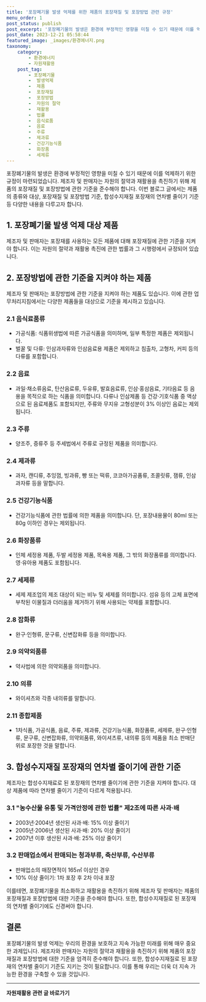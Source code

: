 ```yaml
---
title: '포장폐기물 발생 억제를 위한 제품의 포장재질 및 포장방법 관련 규정'
menu_order: 1
post_status: publish
post_excerpt: '포장폐기물의 발생은 환경에 부정적인 영향을 미칠 수 있기 때문에 이를 억제하기 위한 규정이 마련되었습니다. 제조자 및 판매자는 자원의 절약과 재활용을 촉진하기 위해 제품의 포장재질 및 포장방법에 관한 기준을 준수해야 합니다. 이번 블로그 글에서는 제품의 종류와 대상, 포장재질 및 포장방법 기준, 합성수지재질 포장재의 연차별 줄이기 기준 등 다양한 내용을 다루고자 합니다.'
post_date: 2023-12-21 05:58:44
featured_image: _images/환경에너지.png
taxonomy:
    category:
        - 환경에너지
        - 자원재활용
    post_tag:
        - 포장폐기물
        -  발생억제
        -  제품
        -  포장재질
        -  포장방법
        -  자원의 절약
        -  재활용
        -  법률
        -  음식료품
        -  음료
        -  주류
        -  제과류
        -  건강기능식품
        -  화장품
        -  세제류
---
```



포장폐기물의 발생은 환경에 부정적인 영향을 미칠 수 있기 때문에 이를 억제하기 위한 규정이 마련되었습니다. 제조자 및 판매자는 자원의 절약과 재활용을 촉진하기 위해 제품의 포장재질 및 포장방법에 관한 기준을 준수해야 합니다. 이번 블로그 글에서는 제품의 종류와 대상, 포장재질 및 포장방법 기준, 합성수지재질 포장재의 연차별 줄이기 기준 등 다양한 내용을 다루고자 합니다.

## 1. 포장폐기물 발생 억제 대상 제품
제조자 및 판매자는 포장재를 사용하는 모든 제품에 대해 포장재질에 관한 기준을 지켜야 합니다. 이는 자원의 절약과 재활용 촉진에 관한 법률과 그 시행령에서 규정되어 있습니다.

## 2. 포장방법에 관한 기준을 지켜야 하는 제품
제조자 및 판매자는 포장방법에 관한 기준을 지켜야 하는 제품도 있습니다. 이에 관한 업무처리지침에서는 다양한 제품들을 대상으로 기준을 제시하고 있습니다.

### 2.1 음식료품류
- 가공식품: 식품위생법에 따른 가공식품을 의미하며, 일부 특정한 제품은 제외됩니다.
- 벌꿀 및 다류: 인삼과자류와 인삼음료용 제품은 제외하고 침출차, 고형차, 커피 등의 다류를 포함합니다.

### 2.2 음료
- 과일·채소류음료, 탄산음료류, 두유류, 발효음료류, 인삼·홍삼음료, 기타음료 등 음용을 목적으로 하는 식품을 의미합니다. 다류나 인삼제품 등 건강·기호식품 중 액상으로 된 음료제품도 포함되지만, 주류와 무지유 고형성분이 3% 이상인 음료는 제외됩니다.

### 2.3 주류
- 양조주, 증류주 등 주세법에서 주류로 규정된 제품을 의미합니다.

### 2.4 제과류
- 과자, 캔디류, 추잉껌, 빙과류, 빵 또는 떡류, 코코아가공품류, 초콜릿류, 잼류, 인삼과자류 등을 말합니다.

### 2.5 건강기능식품
- 건강기능식품에 관한 법률에 의한 제품을 의미합니다. 단, 포장내용물이 80ml 또는 80g 이하인 경우는 제외됩니다.

### 2.6 화장품류
- 인체 세정용 제품, 두발 세정용 제품, 목욕용 제품, 그 밖의 화장품류를 의미합니다. 영·유아용 제품도 포함됩니다.

### 2.7 세제류
- 세제 제조업의 제조 대상이 되는 비누 및 세제를 의미합니다. 섬유 등의 고체 표면에 부착된 이물질과 더러움을 제거하기 위해 사용되는 약제를 포함합니다.

### 2.8 잡화류
- 완구·인형류, 문구류, 신변잡화류 등을 의미합니다.

### 2.9 의약외품류
- 약사법에 의한 의약외품을 의미합니다.

### 2.10 의류
- 와이셔츠와 각종 내의류를 말합니다.

### 2.11 종합제품
- 1차식품, 가공식품, 음료, 주류, 제과류, 건강기능식품, 화장품류, 세제류, 완구·인형류, 문구류, 신변잡화류, 의약외품류, 와이셔츠류, 내의류 등의 제품을 최소 판매단위로 포장한 것을 말합니다.

## 3. 합성수지재질 포장재의 연차별 줄이기에 관한 기준
제조자는 합성수지재료로 된 포장재의 연차별 줄이기에 관한 기준을 지켜야 합니다. 대상 제품에 따라 연차별 줄이기 기준이 다르게 적용됩니다.

### 3.1 "농수산물 유통 및 가격안정에 관한 법률" 제2조에 따른 사과·배
- 2003년·2004년 생산된 사과·배: 15% 이상 줄이기
- 2005년·2006년 생산된 사과·배: 20% 이상 줄이기
- 2007년 이후 생산된 사과·배: 25% 이상 줄이기

### 3.2 판매업소에서 판매되는 청과부류, 축산부류, 수산부류
- 판매업소의 매장면적이 165㎡ 이상인 경우
- 10% 이상 줄이기: 1차 포장 후 2차 이내 포장

이를테면, 포장폐기물을 최소화하고 재활용을 촉진하기 위해 제조자 및 판매자는 제품의 포장재질과 포장방법에 대한 기준을 준수해야 합니다. 또한, 합성수지재질로 된 포장재의 연차별 줄이기에도 신경써야 합니다.

## 결론
포장폐기물의 발생 억제는 우리의 환경을 보호하고 지속 가능한 미래를 위해 매우 중요한 과제입니다. 제조자와 판매자는 자원의 절약과 재활용을 촉진하기 위해 제품의 포장재질과 포장방법에 대한 기준을 엄격히 준수해야 합니다. 또한, 합성수지재질로 된 포장재의 연차별 줄이기 기준도 지키는 것이 필요합니다. 이를 통해 우리는 더욱 더 지속 가능한 환경을 구축할 수 있을 것입니다.
<!-- wp:separator -->
<hr class="wp-block-separator has-alpha-channel-opacity"/>
<!-- /wp:separator -->

<!-- wp:group {"backgroundColor":"base","layout":{"type":"constrained"}} -->
<div class="wp-block-group has-base-background-color has-background"><!-- wp:paragraph {"align":"center","fontSize":"medium"} -->
<p class="has-text-align-center has-large-font-size"><strong>자원재활용 관련 글 바로가기</strong></p>
<!-- /wp:paragraph -->


<!-- wp:latest-posts
{"categories":[{"id":36050,"count":19,"description":"","link":"https://uknowlaw.com/category/%ec%9e%90%ec%9b%90%ec%9e%ac%ed%99%9c%ec%9a%a9/","name":"자원재활용","slug":"자원재활용","taxonomy":"category","parent":0,"meta":[],"_links":{"self":[{"href":"https://uknowlaw.com/wp-json/wp/v2/categories/36050"}],"collection":[{"href":"https://uknowlaw.com/wp-json/wp/v2/categories"}],"about":[{"href":"https://uknowlaw.com/wp-json/wp/v2/taxonomies/category"}],"wp:post_type":[{"href":"https://uknowlaw.com/wp-json/wp/v2/posts?categories=36050"}],"curies":[{"name":"wp","href":"https://api.w.org/{rel}","templated":true}]}}],"postsToShow":100,"excerptLength":28,"postLayout":"grid","columns":2,"featuredImageAlign":"left","featuredImageSizeSlug":"large","fontSize":"small"} /--></div>
<!-- /wp:group -->